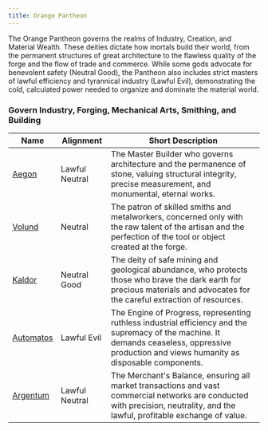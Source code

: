 ```yaml
---
title: Orange Pantheon
---
```


The Orange Pantheon governs the realms of Industry, Creation, and Material Wealth. These deities dictate how mortals build their world, from the permanent structures of great architecture to the flawless quality of the forge and the flow of trade and commerce. While some gods advocate for benevolent safety (Neutral Good), the Pantheon also includes strict masters of lawful efficiency and tyrannical industry (Lawful Evil), demonstrating the cold, calculated power needed to organize and dominate the material world.

### Govern Industry, Forging, Mechanical Arts, Smithing, and Building

| Name                      | Alignment      | Short Description                                                                                                                                                                              |
| ------------------------- | -------------- | ---------------------------------------------------------------------------------------------------------------------------------------------------------------------------------------------- |
| [Aegon](../aegon)         | Lawful Neutral | The Master Builder who governs architecture and the permanence of stone, valuing structural integrity, precise measurement, and monumental, eternal works.                                     |
| [Volund](../volund)       | Neutral        | The patron of skilled smiths and metalworkers, concerned only with the raw talent of the artisan and the perfection of the tool or object created at the forge.                                |
| [Kaldor](../kaldor)       | Neutral Good   | The deity of safe mining and geological abundance, who protects those who brave the dark earth for precious materials and advocates for the careful extraction of resources.                   |
| [Automatos](../automatos) | Lawful Evil    | The Engine of Progress, representing ruthless industrial efficiency and the supremacy of the machine. It demands ceaseless, oppressive production and views humanity as disposable components. |
| [Argentum](../argentum)   | Lawful Neutral | The Merchant's Balance, ensuring all market transactions and vast commercial networks are conducted with precision, neutrality, and the lawful, profitable exchange of value.                  |

